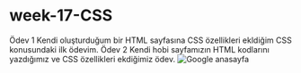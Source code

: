 # week-17-CSS
Ödev 1
Kendi oluşturduğum bir HTML sayfasına CSS özellikleri ekldiğim CSS konusundaki ilk ödevim.
Ödev 2 
Kendi hobi sayfamızın HTML kodlarını yazdığımız ve CSS özellikleri ekdiğimiz ödev.
![Google anasayfa](https://github.com/omerfaruksen/week-17-CSS/assets/109878350/16f4756a-48b5-48a3-9fba-32df057dee89)
